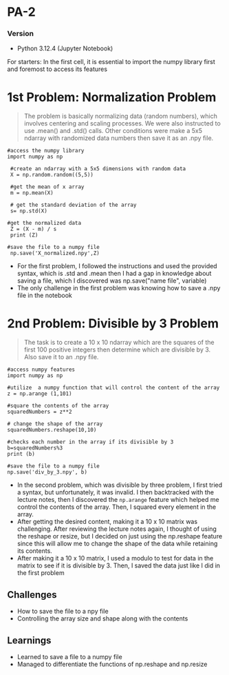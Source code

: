 # PA-2

### Version 
- Python 3.12.4 (Jupyter Notebook)

For starters:
In the first cell, it is essential to import the numpy library first and foremost to access its features

# 1st Problem: Normalization Problem

> The problem is basically normalizing data (random numbers), which involves centering and scaling processes. We were also instructed to use .mean() and .std() calls. Other conditions were make a 5x5 ndarray with randomized data numbers then save it as an .npy file. 
```
#access the numpy library
import numpy as np

 #create an ndarray with a 5x5 dimensions with random data 
 X = np.random.random((5,5))

 #get the mean of x array
 m = np.mean(X)

 # get the standard deviation of the array
 s= np.std(X)

#get the normalized data
 Z = (X - m) / s
 print (Z)

#save the file to a numpy file
 np.save('X_normalized.npy',Z) 
```
- For the first problem, I followed the instructions and used the provided syntax, which is .std and .mean then I had a gap in knowledge about saving a file, which I discovered was np.save("name file", variable)
- The only challenge in the first problem was knowing how to save a .npy file in the notebook

# 2nd Problem: Divisible by 3 Problem


> The task is to create a 10 x 10 ndarray which are the squares of the first 100 positive
integers then determine which are divisible by 3. Also save it to an .npy file.
```
#access numpy features
import numpy as np

#utilize  a numpy function that will control the content of the array
z = np.arange (1,101)

#square the contents of the array
squaredNumbers = z**2

# change the shape of the array
squaredNumbers.reshape(10,10)

#checks each number in the array if its divisible by 3
b=squaredNumbers%3 
print (b)

#save the file to a numpy file
np.save('div_by_3.npy', b)
```
- In the second problem, which was divisible by three problem, I first tried a syntax, but unfortunately, it was invalid. I then backtracked with the lecture notes, then I discovered the `np.arange` feature which helped me control the contents of the array. Then, I squared every element in the array.
- After getting the desired content, making it a 10 x 10 matrix was challenging. After reviewing the lecture notes again, I thought of using the reshape or resize, but I decided on just using the np.reshape feature since this will allow me to change the shape of the data while retaining its contents.
- After making it a 10 x 10 matrix, I used a modulo to test for data in the matrix to see if it is divisible by 3. Then, I saved the data just like I did in the first problem

## Challenges
- How to save the file to a npy file
- Controlling the array size and shape along with the contents

## Learnings
- Learned to save a file to a numpy file
- Managed to differentiate the functions of np.reshape and np.resize



